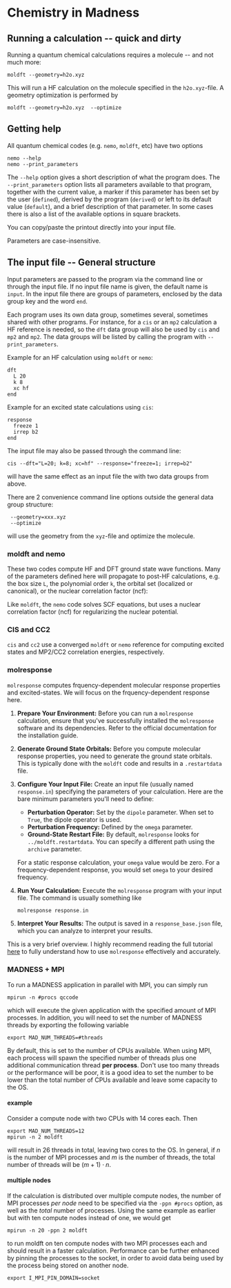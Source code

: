 # Chemistry in Madness

## Running a calculation -- quick and dirty

Running a quantum chemical calculations requires a molecule -- and not much more:

```shell
moldft --geometry=h2o.xyz 
```

This will run a HF calculation on the molecule specified in the `h2o.xyz`-file.
A geometry optimization is performed by

```shell
moldft --geometry=h2o.xyz  --optimize
```

## Getting help

All quantum chemical codes (e.g. `nemo`, `moldft`, etc) have two options

```shell
nemo --help
nemo --print_parameters
```

The `--help` option gives a short description of what the program does.
The `--print_parameters` option lists all parameters available to that program, together with
the current value, a marker if this parameter has been set by the user (`defined`), derived by the
program (`derived`) or left to its default value (`default`), and a brief description of that
parameter.
In some cases there is also a list of the available options in square brackets.

You can copy/paste the printout directly into your input file.

Parameters are case-insensitive.

## The input file -- General structure

Input parameters are passed to the program via the command line or through the input file.
If no input file name is given, the default name is `input`.
In the input file there are groups of parameters, enclosed by the data group key and the word `end`.

Each program uses its own data group, sometimes several, sometimes shared with other programs.
For instance, for a `cis` or an `mp2` calculation a HF reference is needed, so the `dft` data group
will also be used by `cis` and `mp2` and `mp2`.
The data groups will be listed by calling the program with `--print_parameters`.

Example for an HF calculation using `moldft` or `nemo`:

```
dft
  L 20
  k 8
  xc hf
end
```

Example for an excited state calculations using `cis`:

```
response
  freeze 1
  irrep b2
end
```

The input file may also be passed through the command line:

```
cis --dft="L=20; k=8; xc=hf" --response="freeze=1; irrep=b2"
```

will have the same effect as an input file the with two data groups from above.

There are 2 convenience command line options outside the general data group structure:

```
 --geometry=xxx.xyz
 --optimize
```

will use the geometry from the `xyz`-file and optimize the molecule.

### moldft and nemo

These two codes compute HF and DFT ground state wave functions.
Many of the parameters defined here will propagate to post-HF calculations, e.g.
the box size `L`, the polynomial order `k`, the orbital set (localized or canonical),
or the nuclear correlation factor (ncf):

Like `moldft`, the `nemo` code solves SCF equations, but uses a nuclear correlation factor (ncf)
for regularizing  the nuclear potential.

### CIS and CC2

`cis` and `cc2` use a converged `moldft` or `nemo` reference for computing excited states
and MP2/CC2 correlation energies, respectively.

### molresponse

`molresponse` computes frquency-dependent molecular response properties and excited-states.  We will focus on the frquency-dependent response here.


1. **Prepare Your Environment:** Before you can run a `molresponse` calculation,
   ensure that you've successfully installed the `molresponse` software and its
   dependencies. Refer to the official documentation for the installation guide.

2. **Generate Ground State Orbitals:** Before you compute molecular response
   properties, you need to generate the ground state orbitals. This is typically
   done with the `moldft` code and results in a `.restartdata` file.

3. **Configure Your Input File:** Create an input file (usually named
   `response.in`) specifying the parameters of your calculation. Here are the
   bare minimum parameters you'll need to define:

   - **Perturbation Operator:** Set by the `dipole` parameter. When set to
     `True`, the dipole operator is used.
   - **Perturbation Frequency:** Defined by the `omega` parameter.
   - **Ground-State Restart File:** By default, `molresponse` looks for
     `../moldft.restartdata`. You can specify a different path using the
     `archive` parameter.

   For a static response calculation, your `omega` value would be zero. For a
   frequency-dependent response, you would set `omega` to your desired
   frequency.

4. **Run Your Calculation:** Execute the `molresponse` program with your input
   file. The command is usually something like 
   
   ```cpp
   molresponse response.in
   ```

5. **Interpret Your Results:** The output is saved in a `response_base.json`
   file, which you can analyze to interpret your results.  

This is a very brief overview. I highly recommend reading the full tutorial [here](../../src/apps/molresponse/molresponse_tutorial.md) to fully understand how to use `molresponse`
effectively and accurately.

### MADNESS + MPI
To run a MADNESS application in parallel with MPI, you can simply run 

```shell
mpirun -n #procs qccode
```

which will execute the given application with the specified amount of MPI processes. In addition, you will need to set the number of MADNESS threads by exporting the following variable

```shell
export MAD_NUM_THREADS=#threads
```

By default, this is set to the number of CPUs available. When using MPI, each process will spawn the specified number of threads plus one additional communication thread **per process**. Don't use too many threads or the performance will be poor, it is a good idea to set the number to be lower than the total number of CPUs available and leave some capacity to the OS.

#### example

Consider a compute node with two CPUs with 14 cores each. Then

```shell
export MAD_NUM_THREADS=12
mpirun -n 2 moldft
```

will result in 26 threads in total, leaving two cores to the OS. In general, if $n$ is the number of MPI processes and $m$ is the number of threads, the total number of threads will be $(m+1) \cdot n$. 

#### multiple nodes
If the calculation is distributed over multiple compute nodes, the number of MPI processes *per node* need to be specified via the `-ppn #procs` option, as well as the *total* number of processes. Using the same example as earlier but with ten compute nodes instead of one, we would get

```shell
mpirun -n 20 -ppn 2 moldft
```

to run moldft on ten compute nodes with two MPI processes each and should result in a faster calculation. Performance can be further enhanced by pinning the processes to the socket, in order to avoid data being used by the process being stored on another node.

```shell
export I_MPI_PIN_DOMAIN=socket
```
